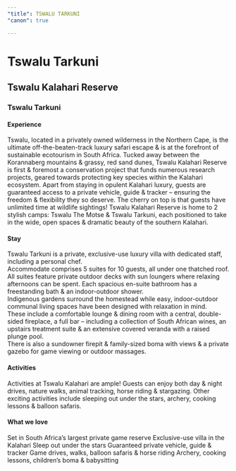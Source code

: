 ```yaml
---
"title": TSWALU TARKUNI
"canon": true

---
```


# Tswalu Tarkuni
## Tswalu Kalahari Reserve
### Tswalu Tarkuni

#### Experience
Tswalu, located in a privately owned wilderness in the Northern Cape, is the ultimate off-the-beaten-track luxury safari escape &amp; is at the forefront of sustainable ecotourism in South Africa.
Tucked away between the Korannaberg mountains &amp; grassy, red sand dunes, Tswalu Kalahari Reserve is first &amp; foremost a conservation project that funds numerous research projects, geared towards protecting key species within the Kalahari ecosystem.
Apart from staying in opulent Kalahari luxury, guests are guaranteed access to a private vehicle, guide &amp; tracker – ensuring the freedom &amp; flexibility they so deserve.  The cherry on top is that guests have unlimited time at wildlife sightings!
Tswalu Kalahari Reserve is home to 2 stylish camps:  Tswalu The Motse &amp; Tswalu Tarkuni, each positioned to take in the wide, open spaces &amp; dramatic beauty of the southern Kalahari.

#### Stay
Tswalu Tarkuni is a private, exclusive-use luxury villa with dedicated staff, including a personal chef.  
Accommodate comprises 5 suites for 10 guests, all under one thatched roof.  All suites feature private outdoor decks with sun loungers where relaxing afternoons can be spent.  Each spacious en-suite bathroom has a freestanding bath &amp; an indoor-outdoor shower.  
Indigenous gardens surround the homestead while easy, indoor-outdoor communal living spaces have been designed with relaxation in mind.  
These include a comfortable lounge &amp; dining room with a central, double-sided fireplace, a full bar – including a collection of South African wines, an upstairs treatment suite &amp; an extensive covered veranda with a raised plunge pool.  
There is also a sundowner firepit &amp; family-sized boma with views &amp; a private gazebo for game viewing or outdoor massages.

#### Activities
Activities at Tswalu Kalahari are ample!  Guests can enjoy both day &amp; night drives, nature walks, animal tracking, horse riding &amp; stargazing.  Other exciting activities include sleeping out under the stars, archery, cooking lessons &amp; balloon safaris.


#### What we love
Set in South Africa’s largest private game reserve
Exclusive-use villa in the Kalahari
Sleep out under the stars
Guaranteed private vehicle, guide &amp; tracker
Game drives, walks, balloon safaris &amp; horse riding
Archery, cooking lessons, children’s boma &amp; babysitting